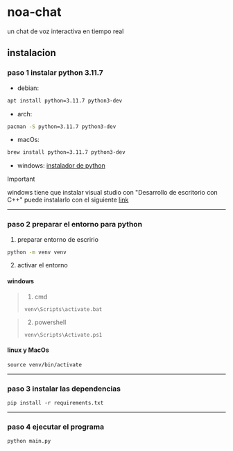 # noa-chat
un chat de voz interactiva en tiempo real


## instalacion


### paso 1 instalar python 3.11.7
* debian:
```bash
apt install python=3.11.7 python3-dev
```
* arch:
```bash
pacman -S python=3.11.7 python3-dev
```
* macOs: 
```bash
brew install python=3.11.7 python3-dev
```
* windows: [instalador de python](https://www.python.org/downloads/release/python-3117/ 'instala python 3.11.7')
>[!IMPORTANT]
>windows tiene que instalar visual studio con "Desarrollo de escritorio con C++"
>puede instalarlo con el siguiente [link](https://visualstudio.microsoft.com/es/thank-you-downloading-visual-studio/?sku=Community&channel=Release&version=VS2022&source=VSLandingPage&passive=false&cid=2030 'descarga Visual Studio 2022')


-----
### paso 2 preparar el entorno para python
1. preparar entorno de escririo
```bash
python -m venv venv
```
2. activar el entorno

#### windows
>  1. cmd
>```shell
>venv\Scripts\activate.bat
>```

>  2. powershell
>```shell
>venv\Scripts\Activate.ps1
>```
#### linux y MacOs
```shell
source venv/bin/activate
```

-----
### paso 3 instalar las dependencias
```shell
pip install -r requirements.txt
```

-----
### paso 4 ejecutar el programa
```shell
python main.py
```



